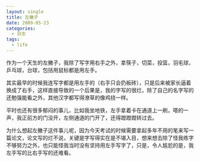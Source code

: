 ```yaml
---
layout: single
title: 左撇子
date: 2009-05-23
categories:
  - 日志
tags:
  - life
---
```


作为一个天生的左撇子，我除了写字用右手之外，拿筷子，切菜，投篮，羽毛球，乒乓球，台球，包括用鼠标都是用左手。

其实最早的时候我连写字都是用左手的（右手只会扔板砖），只是后来被家长逼着换成了右手，这样直接导致的一个后果是，我的字写的很烂，除了自己的名字写的还勉强能看之外，其他汉字都写得潦草的像鸡挠一样。

平时也还有很多郁闷的事儿，比如我坐地铁，左手拿着卡在通道上一刷，嗒的一声，我正前方的门没开，左侧通道的门开了，还得蹬蹬蹬转过去。

为什么想起左撇子这件事儿呢，因为今天考试的时候需要拿起多年不用的笔来写一篇论文，论文写的烂不说，关键是字写得实在是不堪入目，想来想去除了怪我练字不够努力之外，也只能怪我当时没有坚持用左手写字了，只是，令人尴尬的是，我左手写的比右手写的还难看。
